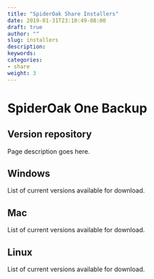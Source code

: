 ```yaml
---
title: "SpiderOak Share Installers"
date: 2019-01-31T23:10:49-08:00
draft: true
author: ""
slug: installers
description: 
keywords: 
categories: 
- share
weight: 3
---
```


# SpiderOak One Backup
## Version repository
Page description goes here. 

## Windows 
List of current versions available for download. 

## Mac 
List of current versions available for download. 

## Linux
List of current versions available for download. 

